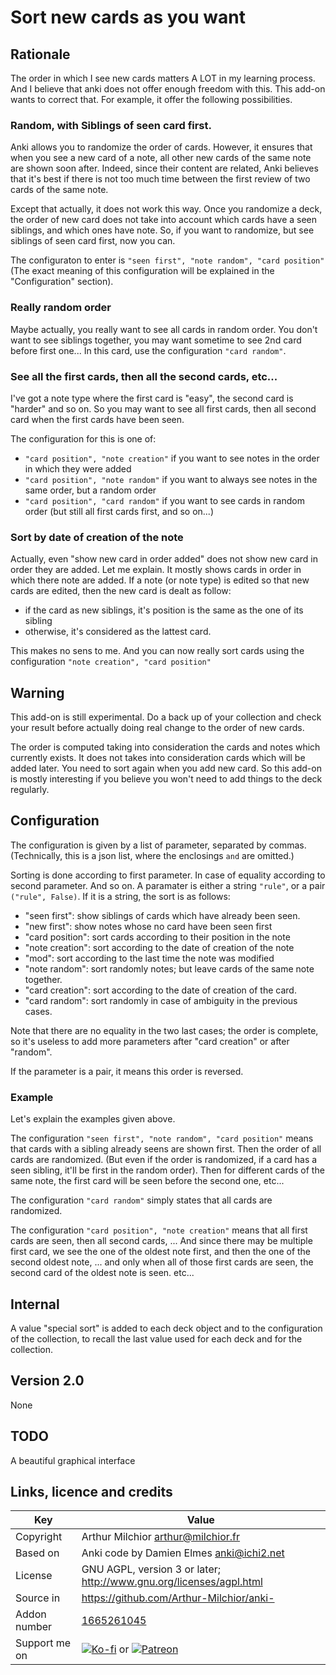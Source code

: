 # Sort new cards as you want
## Rationale
The order in which I see new cards matters A LOT in my learning
process. And I believe that anki does not offer enough freedom with
this. This add-on wants to correct that. For example, it offer the
following possibilities.

### Random, with Siblings of seen card first.
Anki allows you to randomize the order of cards. However, it ensures
that when you see a new card of a note, all other new cards of the
same note are shown soon after. Indeed, since their content are
related, Anki believes that it's best if there is not too much time
between the first review of two cards of the same note.

Except that actually, it does not work this way. Once you randomize a
deck, the order of new card does not take into account which cards
have a seen siblings, and which ones have note. So, if you want to
randomize, but see siblings of seen card first, now you can.

The configuraton to enter is `"seen first", "note random", "card position"`
(The exact meaning of this configuration will be explained in the
"Configuration" section).

### Really random order
Maybe actually, you really want to see all cards in random order. You
don't want to see siblings together, you may want sometime to see 2nd
card before first one... In this card, use the configuration `"card random"`.


### See all the first cards, then all the second cards, etc...
I've got a note type where the first card is "easy", the
second card is "harder" and so on. So you may want to see all first
cards, then all second card when the first cards have been seen.

The configuration for this is one of:
* `"card position", "note creation"` if you want to see notes in the order in
  which they were added
* `"card position", "note random"` if you want to always see notes in the same
  order, but a random order
* `"card position", "card random"` if you want to see cards in random order
  (but still all first cards first, and so on...)

### Sort by date of creation of the note
Actually, even "show new card in order added" does not show new card
in order they are added. Let me explain. It mostly shows cards in order in
which there note are added. If a note (or note type) is edited so that
new cards are edited, then the new card is dealt as follow:
* if the card as new siblings, it's position is the same as the one of
  its sibling
* otherwise, it's considered as the lattest card.

This makes no sens to me. And you can now really sort cards using the
configuration `"note creation", "card position"`

## Warning
This add-on is still experimental. Do a back up of your collection and
check your result before actually doing real change to the order of
new cards.

The order is computed taking into consideration the cards and notes
which currently exists. It does not takes into consideration cards
which will be added later. You need to sort again when you add new
card. So this add-on is mostly interesting if you believe you won't
need to add things to the deck regularly.


## Configuration
The configuration is given by a list of parameter, separated by
commas. (Technically, this is a json list, where the enclosings ``
and `` are omitted.)

Sorting is done according to first parameter. In case of equality
according to second parameter. And so on. A paramater is either a
string `"rule"`, or a pair `("rule", False)`. If it is a string, the
sort is as follows:
* "seen first": show siblings of cards which have already been seen.
* "new first": show notes whose no card have been seen first
* "card position": sort cards according to their position in the note
* "note creation": sort according to the date of creation of the note
* "mod": sort according to the last time the note was modified
* "note random": sort randomly notes; but leave cards of the same note
  together.
* "card creation": sort according to the date of creation of the card.
* "card random": sort randomly in case of ambiguity in the previous cases.

Note that there are no equality in the two last cases; the order is
complete, so it's useless to add more parameters after "card creation"
or after "random".

If the parameter is a pair, it means this order is reversed.

### Example
Let's explain the examples given above.

The configuration `"seen first", "note random", "card position"` means
that cards with a sibling already seens are shown first. Then the
order of all cards are randomized. (But even if the order is
randomized, if a card has a seen sibling, it'll be first in the random
order). Then for different cards of the same note, the first card will
be seen before the second one, etc...

The configuration `"card random"` simply states that all cards are
randomized.

The configuration `"card position", "note creation"` means that all
first cards are seen, then all second cards, ... And since there may
be multiple first card, we see the one of the oldest note first, and
then the one of the second oldest note, ... and only when all of those
first cards are seen, the second card of the oldest note is seen. etc...

## Internal
A value "special sort" is added to each deck object and to the
configuration of the collection, to recall the last value used for
each deck and for the collection.

## Version 2.0
None

## TODO
A beautiful graphical interface

## Links, licence and credits

Key         |Value
------------|-------------------------------------------------------------------
Copyright   | Arthur Milchior <arthur@milchior.fr>
Based on    | Anki code by Damien Elmes <anki@ichi2.net>
License     | GNU AGPL, version 3 or later; http://www.gnu.org/licenses/agpl.html
Source in   | https://github.com/Arthur-Milchior/anki-
Addon number| [1665261045](https://ankiweb.net/shared/info/1665261045)
Support me on| [![Ko-fi](https://ko-fi.com/img/Kofi_Logo_Blue.svg)](Ko-fi.com/arthurmilchior) or [![Patreon](http://www.milchior.fr/patreon.png)](https://www.patreon.com/bePatron?u=146206)
